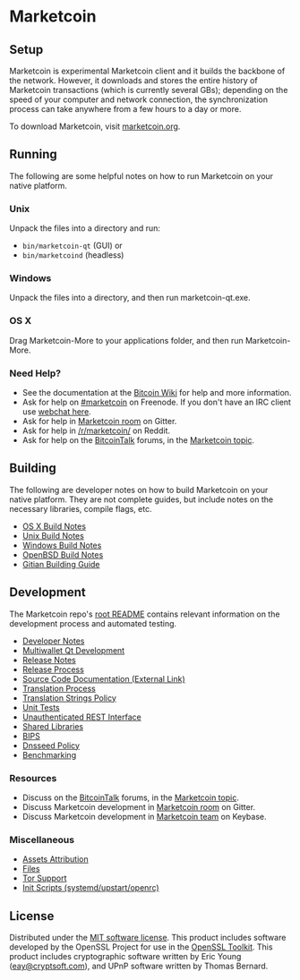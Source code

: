 Marketcoin
=============

Setup
---------------------
Marketcoin is experimental Marketcoin client and it builds the backbone of the network. However, it downloads and stores the entire history of Marketcoin transactions (which is currently several GBs); depending on the speed of your computer and network connection, the synchronization process can take anywhere from a few hours to a day or more.

To download Marketcoin, visit [marketcoin.org](https://marketcoin.org).

Running
---------------------
The following are some helpful notes on how to run Marketcoin on your native platform.

### Unix

Unpack the files into a directory and run:

- `bin/marketcoin-qt` (GUI) or
- `bin/marketcoind` (headless)

### Windows

Unpack the files into a directory, and then run marketcoin-qt.exe.

### OS X

Drag Marketcoin-More to your applications folder, and then run Marketcoin-More.

### Need Help?

* See the documentation at the [Bitcoin Wiki](https://en.bitcoin.it/wiki/Main_Page)
for help and more information.
* Ask for help on [#marketcoin](http://webchat.freenode.net?channels=marketcoin) on Freenode. If you don't have an IRC client use [webchat here](http://webchat.freenode.net?channels=marketcoin).
* Ask for help in [Marketcoin room](https://gitter.im/Marketcoin_Hub) on Gitter.
* Ask for help in [/r/marketcoin/](https://nm.reddit.com/r/marketcoin/) on Reddit.
* Ask for help on the [BitcoinTalk](https://bitcointalk.org/) forums, in the [Marketcoin topic](https://bitcointalk.org/index.php?topic=3017838.new#new).

Building
---------------------
The following are developer notes on how to build Marketcoin on your native platform. They are not complete guides, but include notes on the necessary libraries, compile flags, etc.

- [OS X Build Notes](build-osx.md)
- [Unix Build Notes](build-unix.md)
- [Windows Build Notes](build-windows.md)
- [OpenBSD Build Notes](build-openbsd.md)
- [Gitian Building Guide](gitian-building.md)

Development
---------------------
The Marketcoin repo's [root README](/README.md) contains relevant information on the development process and automated testing.

- [Developer Notes](developer-notes.md)
- [Multiwallet Qt Development](multiwallet-qt.md)
- [Release Notes](release-notes.md)
- [Release Process](release-process.md)
- [Source Code Documentation (External Link)](https://dev.visucore.com/bitcoin/doxygen/)
- [Translation Process](translation_process.md)
- [Translation Strings Policy](translation_strings_policy.md)
- [Unit Tests](unit-tests.md)
- [Unauthenticated REST Interface](REST-interface.md)
- [Shared Libraries](shared-libraries.md)
- [BIPS](bips.md)
- [Dnsseed Policy](dnsseed-policy.md)
- [Benchmarking](benchmarking.md)

### Resources
* Discuss on the [BitcoinTalk](https://bitcointalk.org/) forums, in the [Marketcoin topic](https://bitcointalk.org/index.php?topic=3017838.new#new).
* Discuss Marketcoin development in [Marketcoin room](https://gitter.im/Marketcoin_Hub) on Gitter.
* Discuss Marketcoin development in [Marketcoin team](https://keybase.io/team/marketcoin) on Keybase.

### Miscellaneous
- [Assets Attribution](assets-attribution.md)
- [Files](files.md)
- [Tor Support](tor.md)
- [Init Scripts (systemd/upstart/openrc)](init.md)

License
---------------------
Distributed under the [MIT software license](http://www.opensource.org/licenses/mit-license.php).
This product includes software developed by the OpenSSL Project for use in the [OpenSSL Toolkit](https://www.openssl.org/). This product includes
cryptographic software written by Eric Young ([eay@cryptsoft.com](mailto:eay@cryptsoft.com)), and UPnP software written by Thomas Bernard.

